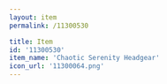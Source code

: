 ```yaml
---
layout: item
permalink: /11300530

title: Item
id: '11300530'
item_name: 'Chaotic Serenity Headgear'
icon_url: '11300064.png'
---
```

